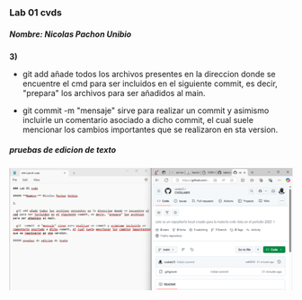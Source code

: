 ### Lab 01 cvds

##### **Nombre:** Nicolas Pachon Unibio

**3)** 

- git add añade todos los archivos presentes en la direccion donde se encuentre el cmd para ser incluidos en el siguiente commit, es decir, "prepara" los archivos para ser añadidos al main.

- git  commit -m "mensaje" sirve para realizar un commit y asimismo incluirle un comentario asociado a dicho commit, el cual suele mencionar los cambios importantes que se realizaron en sta version.

##### pruebas de edicion de texto

![prueba](imagenes/prueba1.png)

